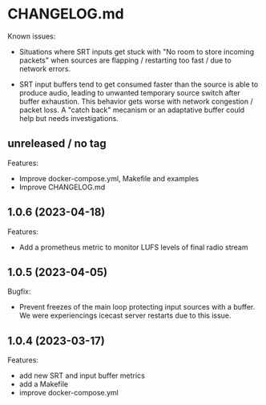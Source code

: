# CHANGELOG.md

Known issues:

- Situations where SRT inputs get stuck with "No room to store incoming packets"
  when sources are flapping / restarting too fast / due to network errors.

- SRT input buffers tend to get consumed faster than the source is able to
  produce audio, leading to unwanted temporary source switch after buffer
  exhaustion. This behavior gets worse with network congestion / packet loss. A
  "catch back" mecanism or an adaptative buffer could help but needs
  investigations.

## unreleased / no tag

Features:

- Improve docker-compose.yml, Makefile and examples
- Improve CHANGELOG.md

## 1.0.6 (2023-04-18)

Features:

- Add a prometheus metric to monitor LUFS levels of final radio stream

## 1.0.5 (2023-04-05)

Bugfix:

- Prevent freezes of the main loop protecting input sources with a buffer.
  We were experiencings icecast server restarts due to this issue.

## 1.0.4 (2023-03-17)

Features:

- add new SRT and input buffer metrics
- add a Makefile
- improve docker-compose.yml
